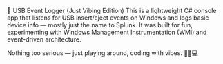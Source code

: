 🔌 USB Event Logger (Just Vibing Edition)
This is a lightweight C# console app that listens for USB insert/eject events on Windows and logs basic device info — mostly just the name to Splunk. It was built for fun, experimenting with Windows Management Instrumentation (WMI) and event-driven architecture.

Nothing too serious — just playing around, coding with vibes. 🧘‍♂️💻
